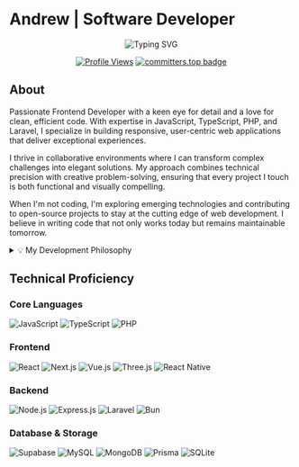 # Andrew | Software Developer

<div align="center">
  
  ![Typing SVG](https://readme-typing-svg.herokuapp.com?font=Fira+Code&pause=1000&color=3ECF8E&center=true&vCenter=true&width=435&lines=Frontend+Developer;JavaScript+Enthusiast;Problem+Solver;UI%2FUX+Craftsman)
  
  [![Profile Views](https://komarev.com/ghpvc/?username=yourusername&color=3ECF8E&style=flat-square)](https://github.com/yourusername)  [![committers.top badge](https://user-badge.committers.top/myanmar_private/myat-kyaw-thu.svg)](https://user-badge.committers.top/myanmar_private/myat-kyaw-thu)
  
</div>

## About

Passionate Frontend Developer with a keen eye for detail and a love for clean, efficient code. With expertise in JavaScript, TypeScript, PHP, and Laravel, I specialize in building responsive, user-centric web applications that deliver exceptional experiences.

I thrive in collaborative environments where I can transform complex challenges into elegant solutions. My approach combines technical precision with creative problem-solving, ensuring that every project I touch is both functional and visually compelling.

When I'm not coding, I'm exploring emerging technologies and contributing to open-source projects to stay at the cutting edge of web development. I believe in writing code that not only works today but remains maintainable tomorrow.

<details>
<summary>💡 My Development Philosophy</summary>
<br>
  
> "Simplicity is the ultimate sophistication. I strive to write code that is readable, maintainable, and efficient – focusing on the user experience while maintaining technical excellence."

</details>

## Technical Proficiency

### Core Languages
![JavaScript](https://img.shields.io/badge/JavaScript-F7DF1E?style=flat-square&logo=javascript&logoColor=black)
![TypeScript](https://img.shields.io/badge/TypeScript-3178C6?style=flat-square&logo=typescript&logoColor=white)
![PHP](https://img.shields.io/badge/PHP-777BB4?style=flat-square&logo=php&logoColor=white)

### Frontend
![React](https://img.shields.io/badge/React-20232A?style=flat-square&logo=react&logoColor=61DAFB)
![Next.js](https://img.shields.io/badge/Next.js-000000?style=flat-square&logo=next.js&logoColor=white)
![Vue.js](https://img.shields.io/badge/Vue.js-35495E?style=flat-square&logo=vue.js&logoColor=4FC08D)
![Three.js](https://img.shields.io/badge/Three.js-000000?style=flat-square&logo=three.js&logoColor=white)
![React Native](https://img.shields.io/badge/React_Native-20232A?style=flat-square&logo=react&logoColor=61DAFB)

### Backend
![Node.js](https://img.shields.io/badge/Node.js-339933?style=flat-square&logo=node.js&logoColor=white)
![Express.js](https://img.shields.io/badge/Express.js-000000?style=flat-square&logo=express&logoColor=white)
![Laravel](https://img.shields.io/badge/Laravel-FF2D20?style=flat-square&logo=laravel&logoColor=white)
![Bun](https://img.shields.io/badge/Bun-000000?style=flat-square&logo=bun&logoColor=white)

### Database & Storage
![Supabase](https://img.shields.io/badge/Supabase-3ECF8E?style=flat-square&logo=supabase&logoColor=white)
![MySQL](https://img.shields.io/badge/MySQL-4479A1?style=flat-square&logo=mysql&logoColor=white)
![MongoDB](https://img.shields.io/badge/MongoDB-47A248?style=flat-square&logo=mongodb&logoColor=white)
![Prisma](https://img.shields.io/badge/Prisma-2D3748?style=flat-square&logo=prisma&logoColor=white)
![SQLite](https://img.shields.io/badge/SQLite-003B57?style=flat-square&logo=sqlite&logoColor=white)
